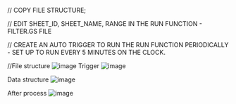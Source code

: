 
// COPY FILE STRUCTURE;

// EDIT SHEET_ID, SHEET_NAME, RANGE IN THE RUN FUNCTION - FILTER.GS FILE

// CREATE AN AUTO TRIGGER TO RUN THE RUN FUNCTION PERIODICALLY - SET UP TO RUN EVERY 5 MINUTES ON THE CLOCK.

//File structure
![image](https://github.com/quitang1103/GAS-Sort-by-2-unique-field-EMAIL-ACITIVITY-NAME-/assets/106106482/f1662583-c657-46f5-b966-61f0779dae40)
Trigger
![image](https://github.com/quitang1103/GAS-Sort-by-2-unique-field-EMAIL-ACITIVITY-NAME-/assets/106106482/bdcff854-49d4-4ffd-9778-ec5a9e72a576)

Data structure 
![image](https://github.com/quitang1103/GAS-Sort-by-2-unique-field-EMAIL-ACITIVITY-NAME-/assets/106106482/b60dfc18-5fcc-4307-907e-b01cd25b204e)


After process
![image](https://github.com/quitang1103/GAS-Sort-by-2-unique-field-EMAIL-ACITIVITY-NAME-/assets/106106482/599292c2-77f3-426b-aa81-535db40b473e)


